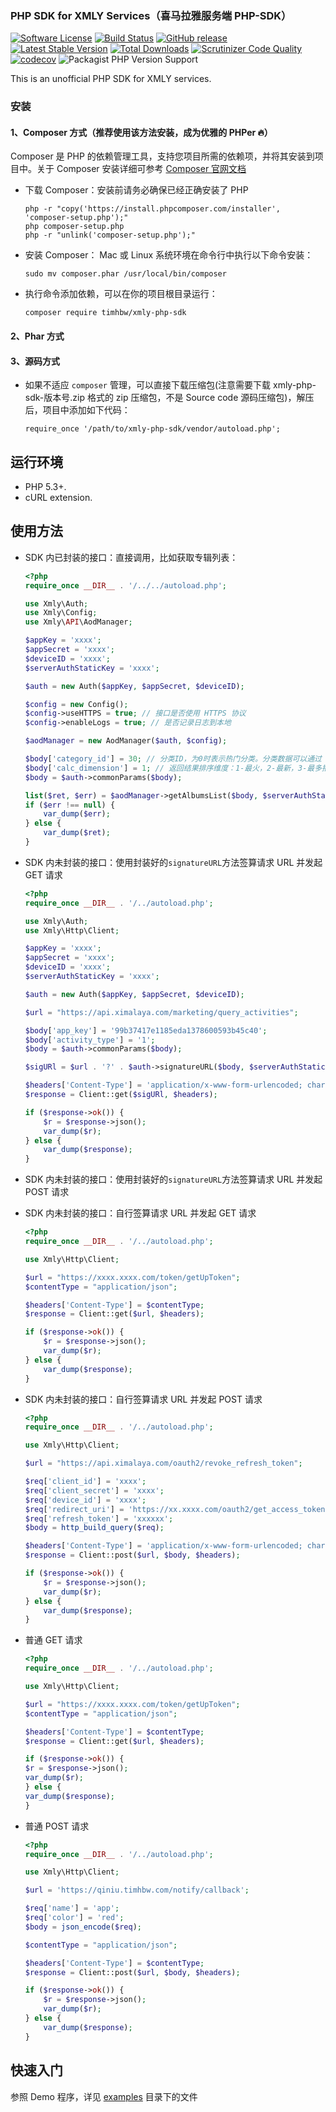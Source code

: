 ### PHP SDK for XMLY Services（喜马拉雅服务端 PHP-SDK）
[![Software License](https://img.shields.io/badge/license-MIT-brightgreen.svg)](LICENSE)
[![Build Status](https://travis-ci.org/timhbw/xmly-php-sdk.svg)](https://travis-ci.org/timhbw/xmly-php-sdk)
[![GitHub release](https://img.shields.io/github/v/tag/timhbw/xmly-php-sdk.svg?label=release)](https://github.com/timhbw/xmly-php-sdk/releases)
[![Latest Stable Version](https://img.shields.io/packagist/v/timhbw/xmly-php-sdk.svg)](https://packagist.org/packages/timhbw/xmly-php-sdk)
[![Total Downloads](https://img.shields.io/packagist/dt/timhbw/xmly-php-sdk.svg)](https://packagist.org/packages/timhbw/xmly-php-sdk)
[![Scrutinizer Code Quality](https://scrutinizer-ci.com/g/timhbw/xmly-php-sdk/badges/quality-score.png?b=main)](https://scrutinizer-ci.com/g/timhbw/xmly-php-sdk/?branch=main)
[![codecov](https://codecov.io/gh/timhbw/xmly-php-sdk/branch/main/graph/badge.svg?token=Zvredk5XBB)](https://codecov.io/gh/timhbw/xmly-php-sdk)
![Packagist PHP Version Support](https://img.shields.io/packagist/php-v/timhbw/xmly-php-sdk)

This is an unofficial PHP SDK for XMLY services.

### 安装
#### 1、Composer 方式（推荐使用该方法安装，成为优雅的 PHPer 🔥）
Composer 是 PHP 的依赖管理工具，支持您项目所需的依赖项，并将其安装到项目中。关于 Composer 安装详细可参考 [Composer 官网文档](https://pkg.phpcomposer.com/#how-to-install-composer) 
- 下载 Composer：安装前请务必确保已经正确安装了 PHP
  ```
  php -r "copy('https://install.phpcomposer.com/installer', 'composer-setup.php');"
  php composer-setup.php
  php -r "unlink('composer-setup.php');"
  ```
- 安装 Composer： Mac 或 Linux 系统环境在命令行中执行以下命令安装：
  ```
  sudo mv composer.phar /usr/local/bin/composer
  ```

- 执行命令添加依赖，可以在你的项目根目录运行：
  ```
  composer require timhbw/xmly-php-sdk
  ```

#### 2、Phar 方式
#### 3、源码方式
  - 如果不适应 `composer` 管理，可以直接下载压缩包(注意需要下载 xmly-php-sdk-版本号.zip 格式的 zip 压缩包，不是 Source code 源码压缩包)，解压后，项目中添加如下代码：
    ```
    require_once '/path/to/xmly-php-sdk/vendor/autoload.php';
    ```

## 运行环境
- PHP 5.3+.
- cURL extension.

## 使用方法
- SDK 内已封装的接口：直接调用，比如获取专辑列表：
  ```php
  <?php
  require_once __DIR__ . '/../../autoload.php';
  
  use Xmly\Auth;
  use Xmly\Config;
  use Xmly\API\AodManager;
  
  $appKey = 'xxxx';
  $appSecret = 'xxxx';
  $deviceID = 'xxxx';
  $serverAuthStaticKey = 'xxxx';
  
  $auth = new Auth($appKey, $appSecret, $deviceID);
  
  $config = new Config();
  $config->useHTTPS = true; // 接口是否使用 HTTPS 协议
  $config->enableLogs = true; // 是否记录日志到本地
  
  $aodManager = new AodManager($auth, $config);
  
  $body['category_id'] = 30; // 分类ID，为0时表示热门分类。分类数据可以通过 /categories/list获取
  $body['calc_dimension'] = 1; // 返回结果排序维度：1-最火，2-最新，3-最多播放
  $body = $auth->commonParams($body);
  
  list($ret, $err) = $aodManager->getAlbumsList($body, $serverAuthStaticKey);
  if ($err !== null) {
      var_dump($err);
  } else {
      var_dump($ret);
  }
  ```

- SDK 内未封装的接口：使用封装好的`signatureURL`方法签算请求 URL 并发起 GET 请求
  ```php
  <?php
  require_once __DIR__ . '/../autoload.php';
  
  use Xmly\Auth;
  use Xmly\Http\Client;
  
  $appKey = 'xxxx';
  $appSecret = 'xxxx';
  $deviceID = 'xxxx';
  $serverAuthStaticKey = 'xxxx';
  
  $auth = new Auth($appKey, $appSecret, $deviceID);
  
  $url = "https://api.ximalaya.com/marketing/query_activities";
  
  $body['app_key'] = '99b37417e1185eda1378600593b45c40';
  $body['activity_type'] = '1';
  $body = $auth->commonParams($body);
  
  $sigURl = $url . '?' . $auth->signatureURL($body, $serverAuthStaticKey);
  
  $headers['Content-Type'] = 'application/x-www-form-urlencoded; charset=UTF-8';
  $response = Client::get($sigURl, $headers);
  
  if ($response->ok()) {
      $r = $response->json();
      var_dump($r);
  } else {
      var_dump($response);
  }
  ```

- SDK 内未封装的接口：使用封装好的`signatureURL`方法签算请求 URL 并发起 POST 请求

- SDK 内未封装的接口：自行签算请求 URL 并发起 GET 请求
  ```php
  <?php
  require_once __DIR__ . '/../autoload.php';
  
  use Xmly\Http\Client;
  
  $url = "https://xxxx.xxxx.com/token/getUpToken";
  $contentType = "application/json";
  
  $headers['Content-Type'] = $contentType;
  $response = Client::get($url, $headers);
  
  if ($response->ok()) {
      $r = $response->json();
      var_dump($r);
  } else {
      var_dump($response);
  }
  ```

- SDK 内未封装的接口：自行签算请求 URL 并发起 POST 请求
  ```php
  <?php
  require_once __DIR__ . '/../autoload.php';
  
  use Xmly\Http\Client;
  
  $url = "https://api.ximalaya.com/oauth2/revoke_refresh_token";
  
  $req['client_id'] = 'xxxx';
  $req['client_secret'] = 'xxxx';
  $req['device_id'] = 'xxxx';
  $req['redirect_uri'] = 'https://xx.xxxx.com/oauth2/get_access_token';
  $req['refresh_token'] = 'xxxxxx';
  $body = http_build_query($req);
  
  $headers['Content-Type'] = 'application/x-www-form-urlencoded; charset=UTF-8';
  $response = Client::post($url, $body, $headers);
  
  if ($response->ok()) {
      $r = $response->json();
      var_dump($r);
  } else {
      var_dump($response);
  }
  ```

- 普通 GET 请求
  ```php
  <?php
  require_once __DIR__ . '/../autoload.php';
  
  use Xmly\Http\Client;
  
  $url = "https://xxxx.xxxx.com/token/getUpToken";
  $contentType = "application/json";
  
  $headers['Content-Type'] = $contentType;
  $response = Client::get($url, $headers);
  
  if ($response->ok()) {
  $r = $response->json();
  var_dump($r);
  } else {
  var_dump($response);
  }
  ```

- 普通 POST 请求
  ```php
  <?php
  require_once __DIR__ . '/../autoload.php';
  
  use Xmly\Http\Client;
  
  $url = 'https://qiniu.timhbw.com/notify/callback';
  
  $req['name'] = 'app';
  $req['color'] = 'red';
  $body = json_encode($req);
  
  $contentType = "application/json";
  
  $headers['Content-Type'] = $contentType;
  $response = Client::post($url, $body, $headers);
  
  if ($response->ok()) {
      $r = $response->json();
      var_dump($r);
  } else {
      var_dump($response);
  }
  ```

## 快速入门
参照 Demo 程序，详见  [examples](https://github.com/timhbw/xmly-php-sdk/tree/main/examples) 目录下的文件
